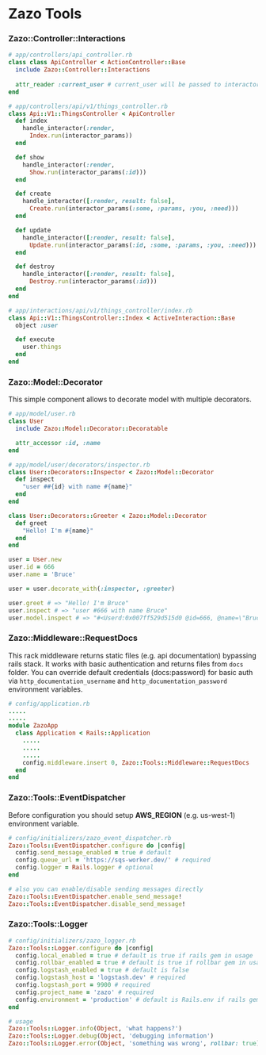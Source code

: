 # Zazo Tools

### Zazo::Controller::Interactions

``` ruby
# app/controllers/api_controller.rb
class class ApiController < ActionController::Base
  include Zazo::Controller::Interactions
  
  attr_reader :current_user # current_user will be passed to interactor as user
end
```

``` ruby
# app/controllers/api/v1/things_controller.rb
class Api::V1::ThingsController < ApiController
  def index
    handle_interactor(:render,
      Index.run(interactor_params))
  end

  def show
    handle_interactor(:render,
      Show.run(interactor_params(:id)))
  end

  def create
    handle_interactor([:render, result: false],
      Create.run(interactor_params(:some, :params, :you, :need)))
  end

  def update
    handle_interactor([:render, result: false],
      Update.run(interactor_params(:id, :some, :params, :you, :need)))
  end

  def destroy
    handle_interactor([:render, result: false],
      Destroy.run(interactor_params(:id)))
  end
end
```

``` ruby
# app/interactions/api/v1/things_controller/index.rb
class Api::V1::ThingsController::Index < ActiveInteraction::Base
  object :user

  def execute
    user.things
  end
end
```

### Zazo::Model::Decorator

This simple component allows to decorate model with multiple decorators.

``` ruby
# app/model/user.rb
class User
  include Zazo::Model::Decorator::Decoratable

  attr_accessor :id, :name
end
```

``` ruby
# app/model/user/decorators/inspector.rb
class User::Decorators::Inspector < Zazo::Model::Decorator
  def inspect
    "user ##{id} with name #{name}"
  end
end
```

``` ruby
class User::Decorators::Greeter < Zazo::Model::Decorator
  def greet
    "Hello! I'm #{name}"
  end
end
```

``` ruby
user = User.new
user.id = 666
user.name = 'Bruce'

user = user.decorate_with(:inspector, :greeter)

user.greet # => "Hello! I'm Bruce"
user.inspect # => "user #666 with name Bruce"
user.model.inspect # => "#<Userd:0x007ff529d515d0 @id=666, @name=\"Bruce\">"
```

### Zazo::Middleware::RequestDocs

This rack middleware returns static files (e.g. api documentation) bypassing rails stack. It works with basic authentication and returns files from `docs` folder.
You can override default credentials (docs:password) for basic auth via `http_documentation_username` and `http_documentation_password` environment variables.

``` ruby
# config/application.rb
.....
.....
module ZazoApp
  class Application < Rails::Application
    .....
    .....
    .....
    config.middleware.insert 0, Zazo::Tools::Middleware::RequestDocs
  end
end
```

### Zazo::Tools::EventDispatcher

Before configuration you should setup **AWS_REGION** (e.g. us-west-1) environment variable.

``` ruby
# config/initializers/zazo_event_dispatcher.rb
Zazo::Tools::EventDispatcher.configure do |config|
  config.send_message_enabled = true # default
  config.queue_url = 'https://sqs-worker.dev/' # required
  config.logger = Rails.logger # optional 
end
```

``` ruby
# also you can enable/disable sending messages directly
Zazo::Tools::EventDispatcher.enable_send_message!
Zazo::Tools::EventDispatcher.disable_send_message!
```

### Zazo::Tools::Logger

``` ruby
# config/initializers/zazo_logger.rb
Zazo::Tools::Logger.configure do |config|
  config.local_enabled = true # default is true if rails gem in usage
  config.rollbar_enabled = true # default is true if rollbar gem in usage
  config.logstash_enabled = true # default is false
  config.logstash_host = 'logstash.dev' # required
  config.logstash_port = 9900 # required
  config.project_name = 'zazo' # required
  config.environment = 'production' # default is Rails.env if rails gem in usage
end
```

``` ruby
# usage
Zazo::Tools::Logger.info(Object, 'what happens?')
Zazo::Tools::Logger.debug(Object, 'debugging information')
Zazo::Tools::Logger.error(Object, 'something was wrong', rollbar: true)
```
